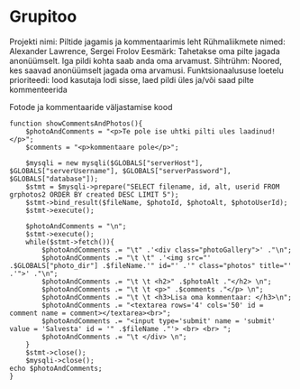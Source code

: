 # Grupitoo
Projekti nimi: Piltide jagamis ja kommentaarimis leht
Rühmaliikmete nimed: Alexander Lawrence, Sergei Frolov
Eesmärk: Tahetakse oma pilte jagada anonüümselt. Iga pildi kohta saab anda oma arvamust.
Sihtrühm: Noored, kes saavad anonüümselt jagada oma arvamusi.
Funktsionaalususe loetelu prioriteedi: lood kasutaja lodi sisse, laed pildi üles ja/või saad pilte kommenteerida


Fotode ja kommentaaride väljastamise kood

	function showCommentsAndPhotos(){
		$photoAndComments = "<p>Te pole ise uhtki pilti ules laadinud!</p>";
		$comments = "<p>kommentaare pole</p>";
		
		$mysqli = new mysqli($GLOBALS["serverHost"], $GLOBALS["serverUsername"], $GLOBALS["serverPassword"], $GLOBALS["database"]);
		$stmt = $mysqli->prepare("SELECT filename, id, alt, userid FROM grphotos2 ORDER BY created DESC LIMIT 5");
		$stmt->bind_result($fileName, $photoId, $photoAlt, $photoUserId);
		$stmt->execute();
		
		$photoAndComments = "\n";
		$stmt->execute();
		while($stmt->fetch()){
			$photoAndComments .= "\t" .'<div class="photoGallery">' ."\n";
			$photoAndComments .= "\t \t" .'<img src="' .$GLOBALS["photo_dir"] .$fileName.'" id="' .'" class="photos" title="' .'">' ."\n";
			$photoAndComments .= "\t \t <h2>" .$photoAlt ."</h2> \n";
			$photoAndComments .= "\t \t <p>" .$comments ."</p> \n";
			$photoAndComments .= "\t \t <h3>Lisa oma kommentaar: </h3>\n";
			$photoAndComments .= "<textarea rows='4' cols='50' id = comment name = comment></textarea><br>";
			$photoAndComments .= "<input type='submit' name = 'submit' value = 'Salvesta' id = '" .$fileName ."'> <br> <br> ";
			$photoAndComments .= "\t </div> \n";
		}
		$stmt->close();
		$mysqli->close();
    echo $photoAndComments;
    }
